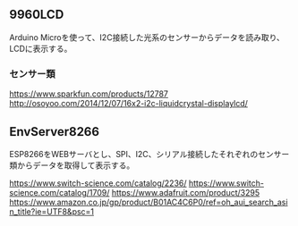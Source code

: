 ## 9960LCD

Arduino Microを使って、I2C接続した光系のセンサーからデータを読み取り、LCDに表示する。

### センサー類
https://www.sparkfun.com/products/12787
http://osoyoo.com/2014/12/07/16x2-i2c-liquidcrystal-displaylcd/

## EnvServer8266

ESP8266をWEBサーバとし、SPI、I2C、シリアル接続したそれぞれのセンサー類からデータを取得して表示する。

https://www.switch-science.com/catalog/2236/
https://www.switch-science.com/catalog/1709/
https://www.adafruit.com/product/3295
https://www.amazon.co.jp/gp/product/B01AC4C6P0/ref=oh_aui_search_asin_title?ie=UTF8&psc=1